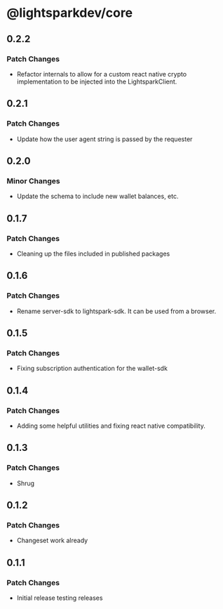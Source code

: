 # @lightsparkdev/core

## 0.2.2

### Patch Changes

- Refactor internals to allow for a custom react native crypto implementation to be injected into the LightsparkClient.

## 0.2.1

### Patch Changes

- Update how the user agent string is passed by the requester

## 0.2.0

### Minor Changes

- Update the schema to include new wallet balances, etc.

## 0.1.7

### Patch Changes

- Cleaning up the files included in published packages

## 0.1.6

### Patch Changes

- Rename server-sdk to lightspark-sdk. It can be used from a browser.

## 0.1.5

### Patch Changes

- Fixing subscription authentication for the wallet-sdk

## 0.1.4

### Patch Changes

- Adding some helpful utilities and fixing react native compatibility.

## 0.1.3

### Patch Changes

- Shrug

## 0.1.2

### Patch Changes

- Changeset work already

## 0.1.1

### Patch Changes

- Initial release testing releases
